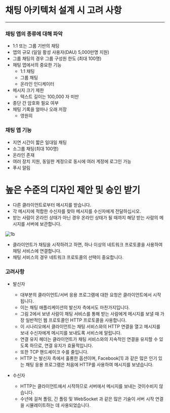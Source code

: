 # 채팅 아키텍처 설계 시 고려 사항

---

### 채팅 앱의 종류에 대해 파악

- 1:1 또는 그룹 기반의 채팅
- 앱의 규모 (일일 활성 사용자(DAU) 5,000만명 지원)
- 그룹 채팅의 경우 그룹 구성원 한도 (최대 100명)
- 채팅 앱에서의 중요한 기능
    - 1:1 채팅
    - 그룹 채팅
    - 온라인 인디케이터
- 메시지 크기 제한
    - 텍스트 길이는 100,000 자 미만
- 종단 간 암호화 필요 여부
- 채팅 기록을 얼마나 오래 저장
    - 영원히

### 채팅 앱 기능

- 지연 시간이 짧은 일대일 채팅
- 소그룹 채팅(최대 100명)
- 온라인 존재
- 여러 장치 지원, 동일한 계정으로 동시에 여러 계정에 로그인 가능
- 푸시 알림



# 높은 수준의 디자인 제안 및 승인 받기

- 다른 클라이언트로부터 메시지를 받습니다.
- 각 메시지에 적합한 수신자를 찾아 메시지를 수신자에게 전달하십시오.
- 받는 사람이 온라인 상태가 아닌 경우 온라인 상태가 될 때까지 해당 받는 사람의 메시지를 서버에 보관합니다.

![1b](https://user-images.githubusercontent.com/41246605/213138739-6fdba932-cbed-4d24-9c41-8ab498011b2b.png)



- 클라이언트가 채팅을 시작하려고 하면, 하나 이상의 네트워크 프로토콜을 사용하여 채팅 서비스에 연결합니다.
- 채팅 서비스의 경우 네트워크 프로토콜의 선택이 중요합니다.

### 고려사항

- 발신자
  - 대부분의 클라이언트/서버 응용 프로그램에 대한 요청은 클라이언트에서 시작됩니다.
  - 이는 채팅 애플리케이션의 발신자 측에서도 마찬가지입니다.
  - 그림 2에서 보낸 사람이 채팅 서비스를 통해 받는 사람에게 메시지를 보낼 때 가장 일반적인 웹 프로토콜인 HTTP 프로토콜을 사용합니다.
  - 이 시나리오에서 클라이언트는 채팅 서비스와의 HTTP 연결을 열고 메시지를 보내 수신자에게 메시지를 보내도록 서비스에 알립니다.
  - 연결 유지 헤더는 클라이언트가 채팅 서비스와의 지속적인 연결을 유지할 수 있도록 하므로, 연결 유지가 효율적입니다.
  - 또한 TCP 핸드셰이크 수를 줄입니다.
  - HTTP 는 발신자 측에서 훌룡한 옵션이며, Facebook[1] 과 같은 많은 인기 있는 채팅 응용 프로그램은 처음에 HTTP를 사용하여 메시지를 보냈습니다.

- 수신자
  - HTTP는 클라이언트에서 시작하므로 서버에서 메시지를 보내는 것이수비지 않습니다.
  - 수년에 걸쳐 폴링, 긴 폴링 및 WebSocket 과 같은 많은 기술이 서버 시작 연결을 시뮬레이트하는 데 사용되었습니다.


